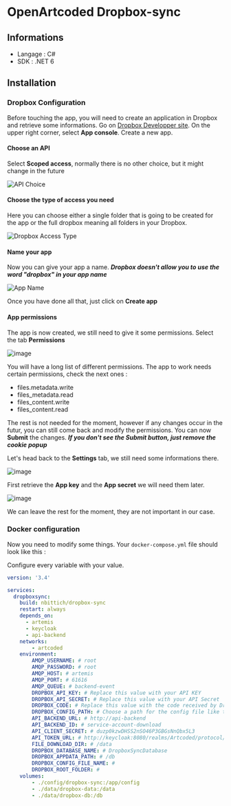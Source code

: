 # OpenArtcoded Dropbox-sync

## Informations

* Langage : C#
* SDK : .NET 6

## Installation

### Dropbox Configuration

Before touching the app, you will need to create an application in Dropbox and retrieve some informations. Go on [Dropbox Developper site](https://www.dropbox.com/developers/).
On the upper right corner, select **App console**. Create a new app.

#### Choose an API

Select **Scoped access**, normally there is no other choice, but it might change in the future

![API Choice](https://user-images.githubusercontent.com/56565073/169828520-4f602a92-58ca-430f-b2b5-cbe02452b446.png)

#### Choose the type of access you need

Here you can choose either a single folder that is going to be created for the app or the full dropbox meaning all folders in your Dropbox.

![Dropbox Access Type](https://user-images.githubusercontent.com/56565073/169829529-e1589c2f-531d-4f63-adc2-7ee1d866676a.png)

#### Name your app

Now you can give your app a name. **_Dropbox doesn't allow you to use the word "dropbox" in your app name_**

![App Name](https://user-images.githubusercontent.com/56565073/169829431-b405acdd-0451-4a0e-96e3-610cbd27d172.png)

Once you have done all that, just click on **Create app**

#### App permissions

The app is now created, we still need to give it some permissions. Select the tab **Permissions**

![image](https://user-images.githubusercontent.com/56565073/169830023-95108a75-75cf-45b4-8d41-1729aefec576.png)

You will have a long list of different permissions. The app to work needs certain permissions, check the next ones :

* files.metadata.write
* files_metadata.read
* files_content.write
* files_content.read

The rest is not needed for the moment, however if any changes occur in the futur, you can still come back and modify the permissions.
You can now **Submit** the changes. **_If you don't see the **Submit** button, just remove the cookie popup_**

Let's head back to the **Settings** tab, we still need some informations there.

![image](https://user-images.githubusercontent.com/56565073/169831660-599f9b56-e5d1-4b4c-b4ab-39b66c0a0167.png)

First retrieve the **App key** and the **App secret** we will need them later.

![image](https://user-images.githubusercontent.com/56565073/169831930-2ae75f11-1d0c-412e-ac78-d8cabdacd319.png)

We can leave the rest for the moment, they are not important in our case.

### Docker configuration

Now you need to modify some things. Your `docker-compose.yml` file should look like this :

Configure every variable with your value. 

```yaml
version: '3.4'

services:
  dropboxsync:
    build: nbittich/dropbox-sync
    restart: always
    depends_on:
      - artemis
      - keycloak
      - api-backend
    networks:
        - artcoded
    environment:
        AMQP_USERNAME: # root
        AMQP_PASSWORD: # root
        AMQP_HOST: # artemis
        AMQP_PORT: # 61616
        AMQP_QUEUE: # backend-event
        DROPBOX_API_KEY: # Replace this value with your API KEY
        DROPBOX_API_SECRET: # Replace this value with your API Secret
        DROPBOX_CODE: # Replace this value with the code received by Dropbox PgYD8ACqPWcAAAAAAAAATtMVR0SsNdK5hp1f-GHBl7M
        DROPBOX_CONFIG_PATH: # Choose a path for the config file like this "/app/config". DON'T FORGET THE CHANGE THE VOLUME'S NAME TOO
        API_BACKEND_URL: # http://api-backend
        API_BACKEND_ID: # service-account-download
        API_CLIENT_SECRET: # duzp0kzwDHSS2nSO46P3GBGsNnQbx5L3
        API_TOKEN_URL: # http://keycloak:8080/realms/Artcoded/protocol/openid-connect/token
        FILE_DOWNLOAD_DIR: # /data
        DROPBOX_DATABASE_NAME: # DropboxSyncDatabase
        DROPBOX_APPDATA_PATH: # /db
        DROPBOX_CONFIG_FILE_NAME: # 
        DROPBOX_ROOT_FOLDER: #
    volumes:
        - ./config/dropbox-sync:/app/config
        - ./data/dropbox-data:/data
        - ./data/dropbox-db:/db
```
